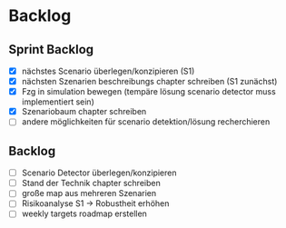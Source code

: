 # Backlog

## Sprint Backlog
- [x] nächstes Scenario überlegen/konzipieren (S1)
- [x] nächsten Szenarien beschreibungs chapter schreiben (S1 zunächst)
- [x] Fzg in simulation bewegen (tempäre lösung scenario detector muss implementiert sein)
- [x] Szenariobaum chapter schreiben
- [ ] andere möglichkeiten für scenario detektion/lösung recherchieren

## Backlog
- [ ] Scenario Detector überlegen/konzipieren
- [ ] Stand der Technik chapter schreiben
- [ ] große map aus mehreren Szenarien
- [ ] Risikoanalyse S1 -> Robustheit erhöhen
- [ ] weekly targets roadmap erstellen
